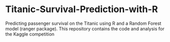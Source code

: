 # Titanic-Survival-Prediction-with-R
Predicting passenger survival on the Titanic using R and a Random Forest model (ranger package). This repository contains the code and analysis for the Kaggle competition
